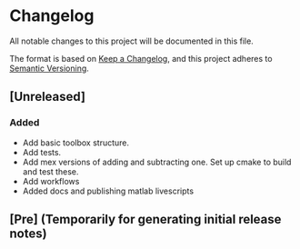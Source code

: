 # Changelog

All notable changes to this project will be documented in this file.

The format is based on [Keep a Changelog](https://keepachangelog.com/en/1.0.0/),
and this project adheres to [Semantic Versioning](https://semver.org/spec/v2.0.0.html).

## [Unreleased]

### Added

- Add basic toolbox structure.
- Add tests.
- Add mex versions of adding and subtracting one. Set up cmake to build and test these.
- Add workflows
- Added docs and publishing matlab livescripts

## [Pre] (Temporarily for generating initial release notes)
